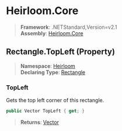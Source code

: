 # Heirloom.Core

> **Framework**: .NETStandard,Version=v2.1  
> **Assembly**: [Heirloom.Core][0]

## Rectangle.TopLeft (Property)

> **Namespace**: [Heirloom][0]  
> **Declaring Type**: [Rectangle][1]

### TopLeft

Gets the top left corner of this rectangle.

```cs
public Vector TopLeft { get; }
```

> **Returns**: [Vector][2]

[0]: ../../../Heirloom.Core.md
[1]: ../Rectangle.md
[2]: ../Vector.md
